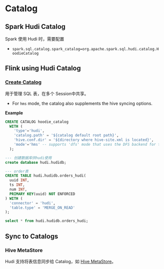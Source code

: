 # Catalog

## Spark Hudi Catalog

Spark 使用 Hudi 时，需要配置

- `spark.sql.catalog.spark_catalog=org.apache.spark.sql.hudi.catalog.HoodieCatalog`



## Flink using Hudi Catalog

### [Create Catalog](https://hudi.apache.org/docs/sql_ddl#create-catalog)

用于管理 SQL 表，在多个 Session中共享。

- For `hms` mode, the catalog also supplements the hive syncing options.

**Example**

```sql
CREATE CATALOG hoodie_catalog
  WITH (
    'type'='hudi',
    'catalog.path' = '${catalog default root path}',
    'hive.conf.dir' = '${directory where hive-site.xml is located}',
    'mode'='hms' -- supports 'dfs' mode that uses the DFS backend for table DDLs persistence
  );

--- 创建数据库供hudi使用
create database hudi.hudidb;

--- order表
CREATE TABLE hudi.hudidb.orders_hudi(
  uuid INT,
  ts INT,
  num INT,
  PRIMARY KEY(uuid) NOT ENFORCED
) WITH (
  'connector' = 'hudi',
  'table.type' = 'MERGE_ON_READ'
);

select * from hudi.hudidb.orders_hudi;
```



## Sync to Catalogs

### Hive MetaStore

Hudi 支持将表信息同步给 Catalog，如 [Hive MetaStore](https://hudi.apache.org/docs/syncing_metastore)。